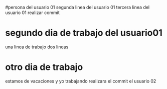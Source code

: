 #persona del usuario 01
segunda linea del usuario 01
tercera linea del usuario 01
realizar commit

# segundo dia de trabajo del usuario01

una linea de trabajo
dos lineas

# otro dia de trabajo

estamos de vacaciones
y yo trabajando
realizara el commit el usuario 02
